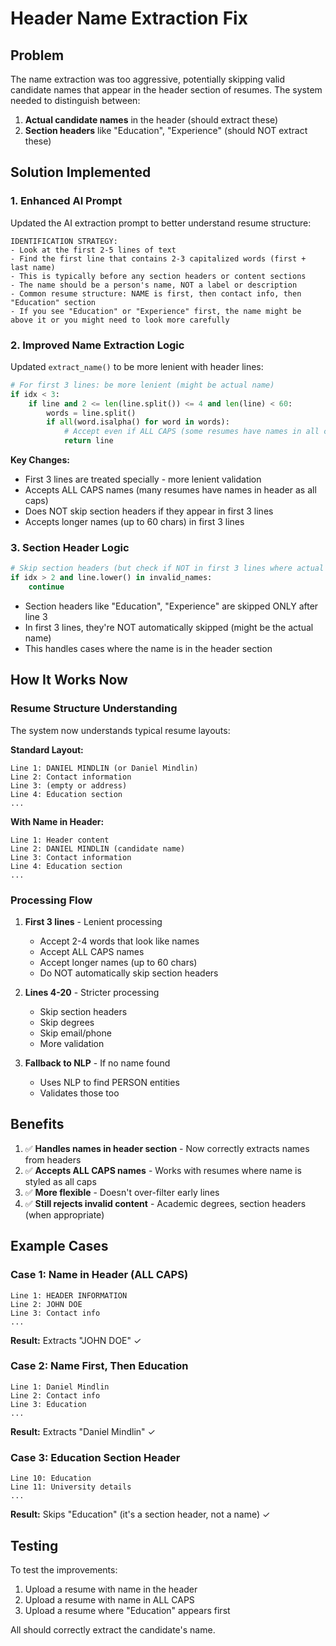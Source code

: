 # Header Name Extraction Fix

## Problem

The name extraction was too aggressive, potentially skipping valid candidate names that appear in the header section of resumes. The system needed to distinguish between:
1. **Actual candidate names** in the header (should extract these)
2. **Section headers** like "Education", "Experience" (should NOT extract these)

## Solution Implemented

### 1. Enhanced AI Prompt

Updated the AI extraction prompt to better understand resume structure:

```
IDENTIFICATION STRATEGY:
- Look at the first 2-5 lines of text
- Find the first line that contains 2-3 capitalized words (first + last name)
- This is typically before any section headers or content sections
- The name should be a person's name, NOT a label or description
- Common resume structure: NAME is first, then contact info, then "Education" section
- If you see "Education" or "Experience" first, the name might be above it or you might need to look more carefully
```

### 2. Improved Name Extraction Logic

Updated `extract_name()` to be more lenient with header lines:

```python
# For first 3 lines: be more lenient (might be actual name)
if idx < 3:
    if line and 2 <= len(line.split()) <= 4 and len(line) < 60:
        words = line.split()
        if all(word.isalpha() for word in words):
            # Accept even if ALL CAPS (some resumes have names in all caps)
            return line
```

**Key Changes:**
- First 3 lines are treated specially - more lenient validation
- Accepts ALL CAPS names (many resumes have names in header as all caps)
- Does NOT skip section headers if they appear in first 3 lines
- Accepts longer names (up to 60 chars) in first 3 lines

### 3. Section Header Logic

```python
# Skip section headers (but check if NOT in first 3 lines where actual name might be)
if idx > 2 and line.lower() in invalid_names:
    continue
```

- Section headers like "Education", "Experience" are skipped ONLY after line 3
- In first 3 lines, they're NOT automatically skipped (might be the actual name)
- This handles cases where the name is in the header section

## How It Works Now

### Resume Structure Understanding

The system now understands typical resume layouts:

**Standard Layout:**
```
Line 1: DANIEL MINDLIN (or Daniel Mindlin)
Line 2: Contact information
Line 3: (empty or address)
Line 4: Education section
...
```

**With Name in Header:**
```
Line 1: Header content
Line 2: DANIEL MINDLIN (candidate name)
Line 3: Contact information
Line 4: Education section
...
```

### Processing Flow

1. **First 3 lines** - Lenient processing
   - Accept 2-4 words that look like names
   - Accept ALL CAPS names
   - Accept longer names (up to 60 chars)
   - Do NOT automatically skip section headers

2. **Lines 4-20** - Stricter processing
   - Skip section headers
   - Skip degrees
   - Skip email/phone
   - More validation

3. **Fallback to NLP** - If no name found
   - Uses NLP to find PERSON entities
   - Validates those too

## Benefits

1. ✅ **Handles names in header section** - Now correctly extracts names from headers
2. ✅ **Accepts ALL CAPS names** - Works with resumes where name is styled as all caps
3. ✅ **More flexible** - Doesn't over-filter early lines
4. ✅ **Still rejects invalid content** - Academic degrees, section headers (when appropriate)

## Example Cases

### Case 1: Name in Header (ALL CAPS)
```
Line 1: HEADER INFORMATION
Line 2: JOHN DOE
Line 3: Contact info
...
```
**Result:** Extracts "JOHN DOE" ✓

### Case 2: Name First, Then Education
```
Line 1: Daniel Mindlin
Line 2: Contact info
Line 3: Education
...
```
**Result:** Extracts "Daniel Mindlin" ✓

### Case 3: Education Section Header
```
Line 10: Education
Line 11: University details
...
```
**Result:** Skips "Education" (it's a section header, not a name) ✓

## Testing

To test the improvements:

1. Upload a resume with name in the header
2. Upload a resume with name in ALL CAPS
3. Upload a resume where "Education" appears first

All should correctly extract the candidate's name.

